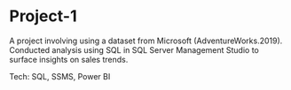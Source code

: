 # Project-1

A project involving using a dataset from Microsoft (AdventureWorks.2019).
Conducted analysis using SQL in SQL Server Management Studio to surface insights on sales trends. 

Tech: SQL, SSMS, Power BI
